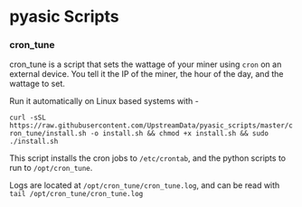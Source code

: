 # pyasic Scripts

### cron_tune
cron_tune is a script that sets the wattage of your miner using `cron` on an external device.  You tell it the IP of the miner, the hour of the day, and the wattage to set.

Run it automatically on Linux based systems with -

`curl -sSL https://raw.githubusercontent.com/UpstreamData/pyasic_scripts/master/cron_tune/install.sh -o install.sh && chmod +x install.sh && sudo ./install.sh`

This script installs the cron jobs to `/etc/crontab`, and the python scripts to run to `/opt/cron_tune`.

Logs are located at `/opt/cron_tune/cron_tune.log`, and can be read with `tail /opt/cron_tune/cron_tune.log` 